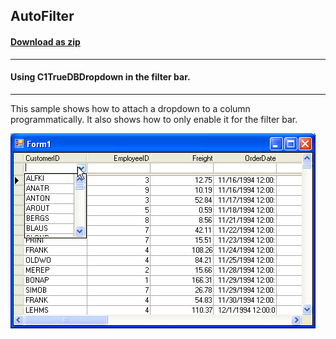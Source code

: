 ## AutoFilter
#### [Download as zip](https://grapecity.github.io/DownGit/#/home?url=https://github.com/GrapeCity/ComponentOne-WinForms-Samples/tree/master/NetFramework\TrueDBGrid\CS\AutoFilter)
____
#### Using C1TrueDBDropdown in the filter bar.
____
This sample shows how to attach a dropdown to a column programmatically. 
It also shows how to only enable it for the filter bar.

![screenshot](screenshot.PNG)

